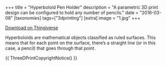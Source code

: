 +++
title = "Hyperboloid Pen Holder"
description = "A parametric 3D print design can be configured to hold any number of pencils."
date = "2016-03-08"
[taxonomies]
tags=["3dprinting"]
[extra]
image = "1.jpg"
+++

[Download on Thingiverse](https://www.thingiverse.com/thing:1401060)

Hyperboloids are mathematical objects classified as ruled surfaces. This means that for each point on the surface, there’s a straight line (or in this case, a pencil) that goes through that point.

{{
    ThreeDPrintCopyrightNotice()
}}
